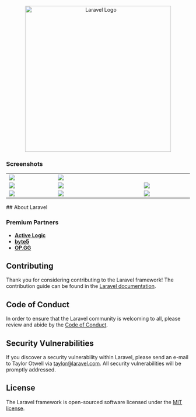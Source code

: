 <p align="center"><a href="https://laravel.com" target="_blank"><img src="https://raw.githubusercontent.com/laravel/art/master/logo-lockup/5%20SVG/2%20CMYK/1%20Full%20Color/laravel-logolockup-cmyk-red.svg" width="400" alt="Laravel Logo"></a></p>

### Screenshots

<table width="100%">
  <tbody>
    <tr>
       <td width="1%"><img src="https://github.com/FirasMD-Dev/Work-Road-Office-Sami-Metaher/assets/126325197/2536de26-707c-42fd-ae83-5937baad60d7"/></td>
      <td width="2%"><img src="https://github.com/FirasMD-Dev/Work-Road-Office-Sami-Metaher/assets/126325197/fe6bf26d-2553-46f2-9c1d-e89432d4e9d3"/></td>
    </tr>
    <tr>
      <td width="1%"><img src="https://github.com/FirasMD-Dev/Work-Road-Office-Sami-Metaher/assets/126325197/c77d0668-6767-4a76-8e7d-d68e78f93e8d"/></td>
      <td width="1%"><img src="https://github.com/FirasMD-Dev/Work-Road-Office-Sami-Metaher/assets/126325197/672ab2b1-bed6-4378-8fde-920935ba7d45"/></td>
     <td width="1%"><img src="https://github.com/FirasMD-Dev/Work-Road-Office-Sami-Metaher/assets/126325197/24cc7225-117a-45f2-9555-ba67215ff839"/></td>
    </tr>
    <tr>
      <td width="1%"><img src="https://github.com/FirasMD-Dev/Work-Road-Office-Sami-Metaher/assets/126325197/c482a6ee-83ce-47da-a7ff-c0b58d4ddd2b"/></td>
      <td width="1%"><img src="https://github.com/FirasMD-Dev/Work-Road-Office-Sami-Metaher/assets/126325197/0910d748-a936-4412-8031-5b79ada02087"/></td>
      <td width="1%"><img src="https://github.com/FirasMD-Dev/Work-Road-Office-Sami-Metaher/assets/126325197/649ec041-755f-4ebb-b806-16c34759d928"/></td>
    </tr>
  </tbody>
</table>
## About Laravel


### Premium Partners


- **[Active Logic](https://activelogic.com)**
- **[byte5](https://byte5.de)**
- **[OP.GG](https://op.gg)**

## Contributing

Thank you for considering contributing to the Laravel framework! The contribution guide can be found in the [Laravel documentation](https://laravel.com/docs/contributions).

## Code of Conduct

In order to ensure that the Laravel community is welcoming to all, please review and abide by the [Code of Conduct](https://laravel.com/docs/contributions#code-of-conduct).

## Security Vulnerabilities

If you discover a security vulnerability within Laravel, please send an e-mail to Taylor Otwell via [taylor@laravel.com](mailto:taylor@laravel.com). All security vulnerabilities will be promptly addressed.

## License

The Laravel framework is open-sourced software licensed under the [MIT license](https://opensource.org/licenses/MIT).
